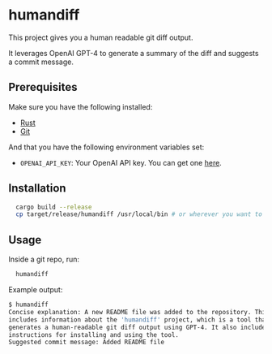 # humandiff

This project gives you a human readable git diff output.

It leverages OpenAI GPT-4 to generate a summary of the diff
and suggests a commit message.

## Prerequisites

Make sure you have the following installed:

- [Rust](https://www.rust-lang.org/tools/install)
- [Git](https://git-scm.com/book/en/v2/Getting-Started-Installing-Git)

And that you have the following environment variables set:

- `OPENAI_API_KEY`: Your OpenAI API key. You can get one [here](https://beta.openai.com/).

## Installation

```bash
  cargo build --release
  cp target/release/humandiff /usr/local/bin # or wherever you want to put it
```

## Usage

Inside a git repo, run:

```bash
  humandiff
```

Example output:

```bash
$ humandiff
Concise explanation: A new README file was added to the repository. This file
includes information about the 'humandiff' project, which is a tool that
generates a human-readable git diff output using GPT-4. It also includes
instructions for installing and using the tool.
Suggested commit message: Added README file
```
